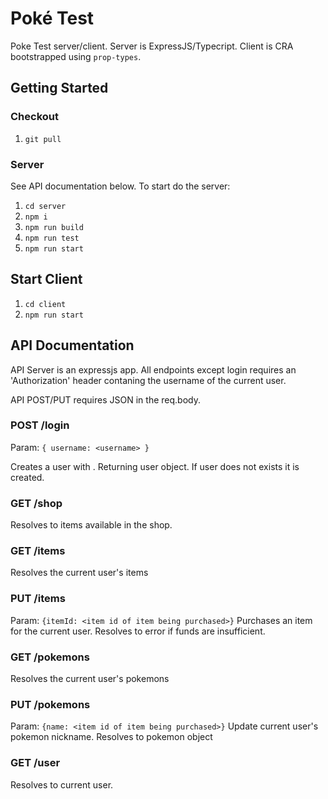 # Poké Test

Poke Test server/client. Server is ExpressJS/Typecript. Client is CRA bootstrapped
using `prop-types`.

## Getting Started

### Checkout

1. `git pull`

### Server

See API documentation below. To start do the server:

1. `cd server`
2. `npm i`
3. `npm run build`
4. `npm run test`
5. `npm run start`

## Start Client 
1. `cd client`
2. `npm run start`

## API Documentation

API Server is an expressjs app. All endpoints except login requires an
'Authorization' header contaning the username of the current user.

API POST/PUT requires JSON in the req.body.

### POST /login
Param: `{ username: <username> }`

Creates a user with <username>. Returning user object. If user does not exists it is created.

### GET /shop
Resolves to items available in the shop.
### GET /items
Resolves the current user's items

### PUT /items
Param: `{itemId: <item id of item being purchased>}`
Purchases an item for the current user. Resolves to error if funds are insufficient.

### GET /pokemons
Resolves the current user's pokemons

### PUT /pokemons
Param: `{name: <item id of item being purchased>}`
Update current user's pokemon nickname. Resolves to pokemon object

### GET /user
Resolves to current user.



